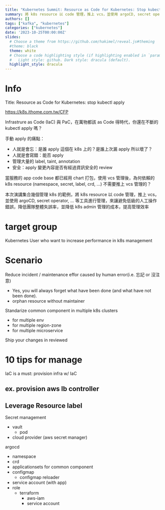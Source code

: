 ```yaml
---
title: "Kubernetes Summit: Resource as Code for Kubernetes: Stop kubectl apply"
summary: 將 k8s resource 以 code 管理，推上 vcs，並使用 argoCD, secret operator 等工具進行管理，來讓避免低級的人工操作錯誤，降低團隊整體失誤率，並降低 k8s admin 管理的成本，提高管理效率
authors: []
tags: ["kafka", "kubernetes"]
categories: ["kubernetes"]
date: '2023-10-25T00:00:00Z'
slides:
  # Choose a theme from https://github.com/hakimel/reveal.js#theming
  #theme: black
  theme: white
  # Choose a code highlighting style (if highlighting enabled in `params.toml`)
  #   Light style: github. Dark style: dracula (default).
  highlight_style: dracula
---
```


# Info

Title: Resource as Code for Kubernetes: stop kubectl apply

https://k8s.ithome.com.tw/CFP

Infrastrure as Code (IaC) 與 PaC，在萬物都該 as Code 得時代，你還在不斷的 kubectl apply 嗎？

手動 apply 的痛點：
- 人就是會忘：是誰 apply 這個在 k8s 上的？是誰上次漏 apply 所以壞了？
- 人就是會寫錯：能否 apply 
- 管理大量的 label, taint, annotation
- 安全：apply 變更內容是否有經過資訊安全的 review

當服務的 app code base 都已經用 chart 打包，使用 vcs 管理後，為何依賴的 k8s resource (namespace, secret, label, crd, ...) 不需要推上 vcs 管理的？

本次演講集合幾個管理 k8s 的範例，將 k8s resource 以 code 管理，推上 vcs，並使用 argoCD, secret operator, ... 等工具進行管理，來讓避免低級的人工操作錯誤，降低團隊整體失誤率，並降低 k8s admin 管理的成本，提高管理效率

# target group

Kubernetes User who want to increase performance in k8s management

# Scenario

Reduce incident / maintenance effor caused by human error(i.e. 忘記 or 沒注意)
- Yes, you will always forget what have been done (and what have not been done).
- orphan resource without maintainer

Standarize common component in multiple k8s clusters
 - for multiple env
 - for multiple region-zone
 - for multiple microservice

Ship your changes in reviewed

# 10 tips for manage

IaC is a must: provision infra w/ IaC

ex. provision aws lb controller
- 

Leverage Resource label
- 

Secret management
- vault
  - pod 
- cloud provider (aws secret manager)

argocd
- namespace
- crd
- applicationsets for common component
- configmap
  - configmap reloader
- service account (with app)
- role
  - terraform
    - aws-iam
    - service account
